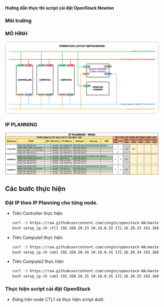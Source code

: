 #### Hướng dẫn thực thi script cài đặt OpenStack Newton

### Môi trường

### MÔ HÌNH

![noha_openstack_topology.png](/images/noha_openstack_topology.png)

### IP PLANNING

![noha_ip_planning.png](/images/noha_ip_planning.png)



## Các bước thực hiện

### Đặt IP theo IP Planning cho từng node.
- Trên Controller thực hiện
	```sh
	curl -O https://raw.githubusercontent.com/congto/openstack-HA/master/scripts/noha/setup_ip.sh
	bash setup_ip.sh ctl1 192.168.20.33 10.10.0.33 172.16.20.33 192.168.40.33
	```

- Trên Compute1 thực hiện
	```sh
	curl -O https://raw.githubusercontent.com/congto/openstack-HA/master/scripts/noha/setup_ip.sh
	bash setup_ip.sh com1 192.168.20.34 10.10.0.34 172.16.20.34 192.168.40.34
	```

- Trên Compute2 thực hiện

	```sh
	curl -O https://raw.githubusercontent.com/congto/openstack-HA/master/scripts/noha/setup_ip.sh
	bash setup_ip.sh com1 192.168.20.35 10.10.0.35 172.16.20.35 192.168.40.35
	```
	
### Thực hiện script cài đặt OpenStack

- Đứng trên node CTL1 và thực hiện script dưới. 
	